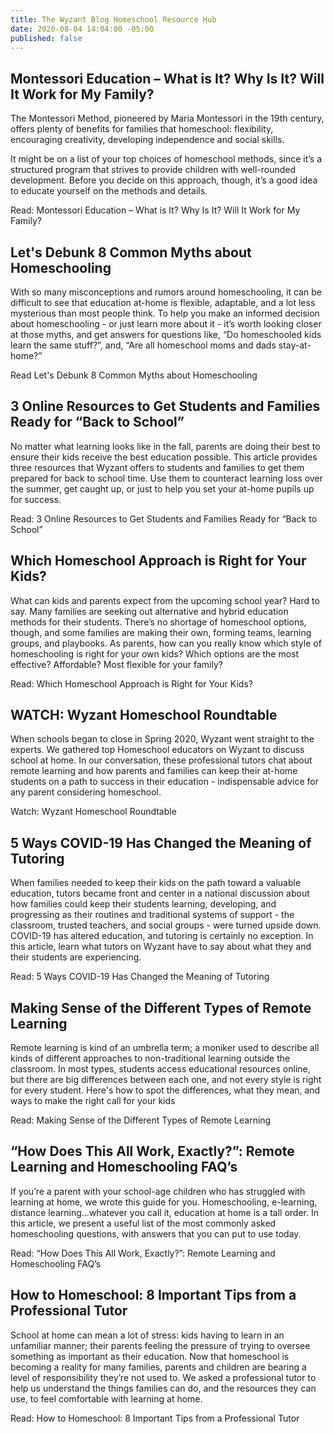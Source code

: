 ```yaml
---
title: The Wyzant Blog Homeschool Resource Hub
date: 2020-08-04 14:04:00 -05:00
published: false
---
```


## Montessori Education – What is It? Why Is It? Will It Work for My Family?
The Montessori Method, pioneered by Maria Montessori in the 19th century, offers plenty of benefits for families that homeschool: flexibility, encouraging creativity, developing independence and social skills. 

It might be on a list of your top choices of homeschool methods, since it’s a structured program that strives to provide children with well-rounded development. Before you decide on this approach, though, it’s a good idea to educate yourself on the methods and details.

Read: Montessori Education – What is It? Why Is It? Will It Work for My Family?

## Let's Debunk 8 Common Myths about Homeschooling
With so many misconceptions and rumors around homeschooling, it can be difficult to see that education at-home is flexible, adaptable, and a lot less mysterious than most people think. To help you make an informed decision about homeschooling - or just learn more about it - it’s worth looking closer at those myths, and get answers for questions like, “Do homeschooled kids learn the same stuff?”, and, “Are all homeschool moms and dads stay-at-home?”

Read Let's Debunk 8 Common Myths about Homeschooling

## 3 Online Resources to Get Students and Families Ready for “Back to School”
No matter what learning looks like in the fall, parents are doing their best to ensure their kids receive the best education possible. This article provides three resources that Wyzant offers to students and families to get them prepared for back to school time. Use them to counteract learning loss over the summer, get caught up, or just to help you set your at-home pupils up for success.

Read: 3 Online Resources to Get Students and Families Ready for “Back to School”

## Which Homeschool Approach is Right for Your Kids?
What can kids and parents expect from the upcoming school year? Hard to say. Many families are seeking out alternative and hybrid education methods for their students. There’s no shortage of homeschool options, though, and some families are making their own, forming teams, learning groups, and playbooks. As parents, how can you really know which style of homeschooling is right for your own kids? Which options are the most effective? Affordable? Most flexible for your family?

Read: Which Homeschool Approach is Right for Your Kids?

## WATCH: Wyzant Homeschool Roundtable
When schools began to close in Spring 2020, Wyzant went straight to the experts. We gathered top Homeschool educators on Wyzant to discuss school at home. In our conversation, these professional tutors chat about remote learning and how parents and families can keep their at-home students on a path to success in their education - indispensable advice for any parent considering homeschool.

Watch: Wyzant Homeschool Roundtable

## 5 Ways COVID-19 Has Changed the Meaning of Tutoring
When families needed to keep their kids on the path toward a valuable education, tutors became front and center in a national discussion about how families could keep their students learning, developing, and progressing as their routines and traditional systems of support - the classroom, trusted teachers, and social groups - were turned upside down. COVID-19 has altered education, and tutoring is certainly no exception. In this article, learn what tutors on Wyzant have to say about what they and their students are experiencing. 

Read: 5 Ways COVID-19 Has Changed the Meaning of Tutoring


## Making Sense of the Different Types of Remote Learning
Remote learning is kind of an umbrella term; a moniker used to describe all kinds of different approaches to non-traditional learning outside the classroom. In most types, students access educational resources online, but there are big differences between each one, and not every style is right for every student. Here's how to spot the differences, what they mean, and ways to make the right call for your kids

Read: Making Sense of the Different Types of Remote Learning


## “How Does This All Work, Exactly?”: Remote Learning and Homeschooling FAQ’s
If you’re a parent with your school-age children who has struggled with learning at home, we wrote this guide for you. Homeschooling, e-learning, distance learning...whatever you call it, education at home is a tall order. In this article, we present a useful list of the most commonly asked homeschooling questions, with answers that you can put to use today.

Read: “How Does This All Work, Exactly?”: Remote Learning and Homeschooling FAQ’s


## How to Homeschool: 8 Important Tips from a Professional Tutor
School at home can mean a lot of stress: kids having to learn in an unfamiliar manner; their parents feeling the pressure of trying to oversee something as important as their education. Now that homeschool is becoming a reality for many families, parents and children are bearing a level of responsibility they’re not used to. We asked a professional tutor to help us understand the things families can do, and the resources they can use, to feel comfortable with learning at home. 

Read: How to Homeschool: 8 Important Tips from a Professional Tutor


